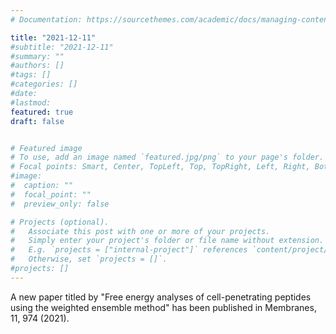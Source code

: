 ```yaml
---
# Documentation: https://sourcethemes.com/academic/docs/managing-content/

title: "2021-12-11"
#subtitle: "2021-12-11"
#summary: ""
#authors: []
#tags: []
#categories: []
#date: 
#lastmod: 
featured: true
draft: false


# Featured image
# To use, add an image named `featured.jpg/png` to your page's folder.
# Focal points: Smart, Center, TopLeft, Top, TopRight, Left, Right, BottomLeft, Bottom, BottomRight.
#image:
#  caption: ""
#  focal_point: ""
#  preview_only: false

# Projects (optional).
#   Associate this post with one or more of your projects.
#   Simply enter your project's folder or file name without extension.
#   E.g. `projects = ["internal-project"]` references `content/project/deep-learning/index.md`.
#   Otherwise, set `projects = []`.
#projects: []
---
```


A new paper titled by "Free energy analyses of cell-penetrating peptides using the weighted ensemble method" has been published in Membranes, 11, 974 (2021).  

